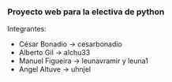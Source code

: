 ### Proyecto web para la electiva de python

Integrantes:

- César Bonadio -> cesarbonadio
- Alberto Gil -> alchu33
- Manuel Figueira -> leunavramir y leuna1
- Angel Altuve -> uhnjel